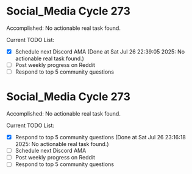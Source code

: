 # Social_Media Cycle 273

Accomplished: No actionable real task found.

Current TODO List:

- [x] Schedule next Discord AMA  (Done at Sat Jul 26 22:39:05 2025: No actionable real task found.)
- [ ] Post weekly progress on Reddit
- [ ] Respond to top 5 community questions

# Social_Media Cycle 273

Accomplished: No actionable real task found.

Current TODO List:

- [x] Respond to top 5 community questions  (Done at Sat Jul 26 23:16:18 2025: No actionable real task found.)
- [ ] Schedule next Discord AMA
- [ ] Post weekly progress on Reddit
- [ ] Respond to top 5 community questions
